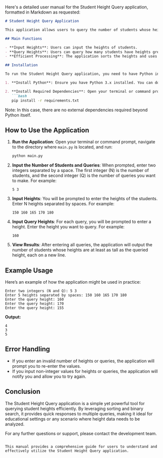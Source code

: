 Here's a detailed user manual for the Student Height Query application, formatted in Markdown as requested:

```markdown
# Student Height Query Application

This application allows users to query the number of students whose heights are above a specified threshold. It efficiently processes multiple queries using binary search after sorting the heights of the students.

## Main Functions

- **Input Heights**: Users can input the heights of students.
- **Query Heights**: Users can query how many students have heights greater than or equal to a specified value.
- **Efficient Processing**: The application sorts the heights and uses binary search to quickly find the count of students meeting the query criteria.

## Installation

To run the Student Height Query application, you need to have Python installed on your machine. Follow these steps to set up the environment:

1. **Install Python**: Ensure you have Python 3.x installed. You can download it from [python.org](https://www.python.org/downloads/).

2. **Install Required Dependencies**: Open your terminal or command prompt and run the following command to install any necessary dependencies (if applicable):
   ```bash
   pip install -r requirements.txt
   ```
   Note: In this case, there are no external dependencies required beyond Python itself.

## How to Use the Application

1. **Run the Application**: Open your terminal or command prompt, navigate to the directory where `main.py` is located, and run:
   ```bash
   python main.py
   ```

2. **Input the Number of Students and Queries**: When prompted, enter two integers separated by a space. The first integer (N) is the number of students, and the second integer (Q) is the number of queries you want to make. For example:
   ```
   5 3
   ```

3. **Input Heights**: You will be prompted to enter the heights of the students. Enter N heights separated by spaces. For example:
   ```
   150 160 165 170 180
   ```

4. **Input Query Heights**: For each query, you will be prompted to enter a height. Enter the height you want to query. For example:
   ```
   160
   ```

5. **View Results**: After entering all queries, the application will output the number of students whose heights are at least as tall as the queried height, each on a new line.

## Example Usage

Here’s an example of how the application might be used in practice:

```
Enter two integers (N and Q): 5 3
Enter 5 heights separated by spaces: 150 160 165 170 180
Enter the query height: 160
Enter the query height: 170
Enter the query height: 155
```

**Output:**
```
4
3
5
```

## Error Handling

- If you enter an invalid number of heights or queries, the application will prompt you to re-enter the values.
- If you input non-integer values for heights or queries, the application will notify you and allow you to try again.

## Conclusion

The Student Height Query application is a simple yet powerful tool for querying student heights efficiently. By leveraging sorting and binary search, it provides quick responses to multiple queries, making it ideal for educational settings or any scenario where height data needs to be analyzed.

For any further questions or support, please contact the development team.
```

This manual provides a comprehensive guide for users to understand and effectively utilize the Student Height Query application.
